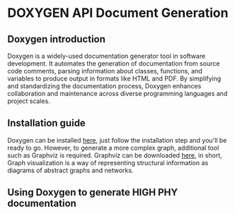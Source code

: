 # DOXYGEN API Document Generation
## Doxygen introduction
Doxygen is a widely-used documentation generator tool in software development. It automates the generation of documentation from source code comments, parsing information about classes, functions, and variables to produce output in formats like HTML and PDF. By simplifying and standardizing the documentation process, Doxygen enhances collaboration and maintenance across diverse programming languages and project scales.
## Installation guide
Doxygen can be installed [here](https://www.doxygen.nl/), just follow the installation step and you'll be ready to go. However, to generate a more complex graph, additional tool such as Graphviz is required. Graphviz can be downloaded [here](https://www.graphviz.org/download/), in short, Graph visualization is a way of representing structural information as diagrams of abstract graphs and networks. 
## Using Doxygen to generate HIGH PHY documentation

